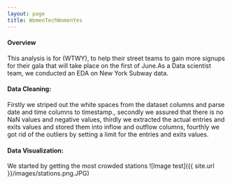 ```yaml
---
layout: page
title: WomenTechWomenYes
---
```



#### Overview
This analysis is for (WTWY), to help their street teams to gain more signups for their gala that will take place on the first of June.As a Data scientist team, we conducted an EDA on New York Subway data.


#### Data Cleaning:
Firstly we striped out the white spaces from the dataset columns and parse date and time columns to timestamp., secondly we assured that there is no NaN values and negative values, thirdly we extracted the actual entries and exits values and stored them into inflow and outflow columns, fourthly we got rid of the outliers by setting a limit for the entries and exits values.

#### Data Visualization:
We started by getting the most crowded stations
![Image test]({{ site.url }}/images/stations.png.JPG)





